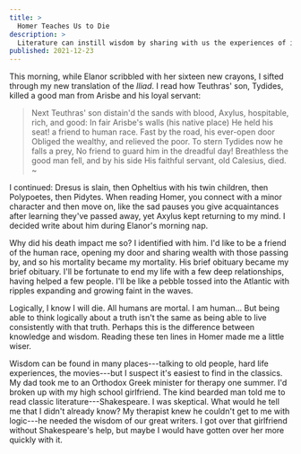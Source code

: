 ```yaml
---
title: >
  Homer Teaches Us to Die
description: >
  Literature can instill wisdom by sharing with us the experiences of its authors.
published: 2021-12-23
---
```


This morning, while Elanor scribbled with her sixteen new crayons, I sifted through my new translation of the _Iliad_. I read how Teuthras' son, Tydides, killed a good man from Arisbe and his loyal servant:

> Next Teuthras' son distain'd the sands with blood,
> Axylus, hospitable, rich, and good:
> In fair Arisbe's walls (his native place)
> He held his seat! a friend to human race.
> Fast by the road, his ever-open door
> Obliged the wealthy, and relieved the poor.
> To stern Tydides now he falls a prey,
> No friend to guard him in the dreadful day!
> Breathless the good man fell, and by his side
> His faithful servant, old Calesius, died.
> ~

I continued: Dresus is slain, then Opheltius with his twin children, then Polypoetes, then Pidytes. When reading Homer, you connect with a minor character and then move on, like the sad pauses you give acquaintances after learning they've passed away, yet Axylus kept returning to my mind. I decided write about him during Elanor's morning nap.

Why did his death impact me so? I identified with him. I'd like to be a friend of the human race, opening my door and sharing wealth with those passing by, and so his mortality became my mortality. His brief obituary became my brief obituary. I'll be fortunate to end my life with a few deep relationships, having helped a few people. I'll be like a pebble tossed into the Atlantic with ripples expanding and growing faint in the waves.

Logically, I know I will die. All humans are mortal. I am human... But being able to think logically about a truth isn't the same as being able to live consistently with that truth. Perhaps this is the difference between knowledge and wisdom. Reading these ten lines in Homer made me a little wiser.

Wisdom can be found in many places---talking to old people, hard life experiences, the movies---but I suspect it's easiest to find in the classics. My dad took me to an Orthodox Greek minister for therapy one summer. I'd broken up with my high school girlfriend. The kind bearded man told me to read classic literature---Shakespeare. I was skeptical. What would he tell me that I didn't already know? My therapist knew he couldn't get to me with logic---he needed the wisdom of our great writers. I got over that girlfriend without Shakespeare's help, but maybe I would have gotten over her more quickly with it.

